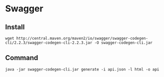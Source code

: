 # Swagger

## Install

`wget http://central.maven.org/maven2/io/swagger/swagger-codegen-cli/2.2.3/swagger-codegen-cli-2.2.3.jar -O swagger-codegen-cli.jar`

## Command

`java -jar swagger-codegen-cli.jar generate -i api.json -l html -o api`

